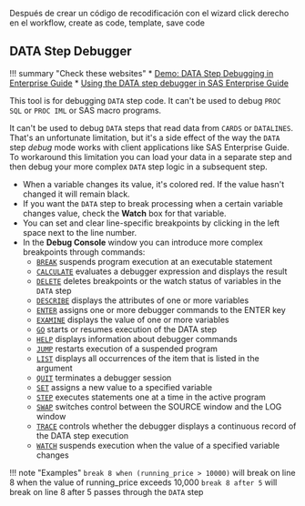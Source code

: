 Después de crear un código de recodificación con el wizard
click derecho en el workflow, create as code, template, save code

## DATA Step Debugger

!!! summary "Check these websites"
    * [Demo: DATA Step Debugging in Enterprise Guide](http://video.sas.com/sasgf17/detail/videos/general-sessions/video/5383313949001/demo:-data-step-debugging-in-enterprise-guide)
    * [Using the DATA step debugger in SAS Enterprise Guide](https://blogs.sas.com/content/sasdummy/2016/11/30/data-step-debugger-sas-eg/)
    
This tool is for debugging `DATA` step code. It can't be used to debug `PROC SQL` or `PROC IML` or SAS macro programs. 

It can't be used to debug `DATA` steps that read data from `CARDS` or `DATALINES`. That's an unfortunate limitation, but it's a side effect of the way the `DATA` step *debug* mode works with client applications like SAS Enterprise Guide. To workaround this limitation you can load your data in a separate step and then debug your more complex `DATA` step logic in a subsequent step.

* When a variable changes its value, it's colored red. If the value hasn't changed it will remain black.
* If you want the `DATA` step to break processing when a certain variable changes value, check the **Watch** box for that variable.
* You can set and clear line-specific breakpoints by clicking in the left space next to the line number.
* In the **Debug Console** window you can introduce more complex breakpoints through commands:
   * [`BREAK`](http://documentation.sas.com/?docsetId=basess&docsetTarget=p1oerjnpbn69x6n15k9tssu7ckl4.htm&docsetVersion=9.4&locale=es) suspends program execution at an executable statement
   * [`CALCULATE`](http://documentation.sas.com/?docsetId=basess&docsetTarget=p0ot38ebrzxe0wn1m9zmqywud42m.htm&docsetVersion=9.4&locale=es) evaluates a debugger expression and displays the result
   * [`DELETE`](http://documentation.sas.com/?docsetId=basess&docsetTarget=n1xm0q51gfxajxn14vmlm4m6rf29.htm&docsetVersion=9.4&locale=es) deletes breakpoints or the watch status of variables in the `DATA` step
   * [`DESCRIBE`](http://documentation.sas.com/?docsetId=basess&docsetTarget=p11qz7mnrt3x3yn1vetbm8xp1uxb.htm&docsetVersion=9.4&locale=es) displays the attributes of one or more variables
   * [`ENTER`](http://documentation.sas.com/?docsetId=basess&docsetTarget=n03u7i92wc602bn13dpsprsepr6r.htm&docsetVersion=9.4&locale=es) assigns one or more debugger commands to the ENTER key
   * [`EXAMINE`](http://documentation.sas.com/?docsetId=basess&docsetTarget=n00l1yv3npppndn11chwcn4hvsvk.htm&docsetVersion=9.4&locale=es) displays the value of one or more variables
   * [`GO`](http://documentation.sas.com/?docsetId=basess&docsetTarget=n0bwwhfeeur11mn13sixnvhuf87g.htm&docsetVersion=9.4&locale=es) starts or resumes execution of the DATA step
   * [`HELP`](http://documentation.sas.com/?docsetId=basess&docsetTarget=p1tihgmmwzxkhwn1y2gsfusewwcr.htm&docsetVersion=9.4&locale=es) displays information about debugger commands
   * [`JUMP`](http://documentation.sas.com/?docsetId=basess&docsetTarget=n0d3dutsjoojf9n15fdab81uzswh.htm&docsetVersion=9.4&locale=es) restarts execution of a suspended program
   * [`LIST`](http://documentation.sas.com/?docsetId=basess&docsetTarget=p0p56fh9a3wjm1n1lljyes7aixnt.htm&docsetVersion=9.4&locale=es) displays all occurrences of the item that is listed in the argument
   * [`QUIT`](http://documentation.sas.com/?docsetId=basess&docsetTarget=p1q0lqpobxkqaxn1wexgtpq9f73r.htm&docsetVersion=9.4&locale=es) terminates a debugger session
   * [`SET`](http://documentation.sas.com/?docsetId=basess&docsetTarget=p16f8ld3w72rn7n1fkr3ud0hzl9z.htm&docsetVersion=9.4&locale=es) assigns a new value to a specified variable
   * [`STEP`](http://documentation.sas.com/?docsetId=basess&docsetTarget=p03samiyetemuun1m3v7spm9mrhp.htm&docsetVersion=9.4&locale=es) executes statements one at a time in the active program
   * [`SWAP`](http://documentation.sas.com/?docsetId=basess&docsetTarget=n05gwfgzb50fysn10os9gvmjin6a.htm&docsetVersion=9.4&locale=es) switches control between the SOURCE window and the LOG window
   * [`TRACE`](http://documentation.sas.com/?docsetId=basess&docsetTarget=p0e1gr0riclt9kn1767jf9p4ska9.htm&docsetVersion=9.4&locale=es) controls whether the debugger displays a continuous record of the DATA step execution
   * [`WATCH`](http://documentation.sas.com/?docsetId=basess&docsetTarget=p1p7wyve105lmnn1kqhnijcbswwp.htm&docsetVersion=9.4&locale=es) suspends execution when the value of a specified variable changes

!!! note "Examples"
    `break 8 when (running_price > 10000)` will break on line 8 when the value of running_price exceeds 10,000
    `break 8 after 5` will break on line 8 after 5 passes through the `DATA` step
